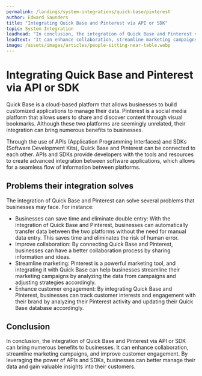 ```yaml
---
permalink: /landings/system-integrations/quick-base/pinterest
author: Edward Saunders
title: "Integrating Quick Base and Pinterest via API or SDK"
topic: System Integration
leadhead: "In conclusion, the integration of Quick Base and Pinterest via API or SDK can bring numerous benefits to businesses"
leadtext: "It can enhance collaboration, streamline marketing campaigns, and improve customer engagement. By leveraging the power of APIs and SDKs, businesses can better manage their data and gain valuable insights into their customers."
image: /assets/images/articles/people-sitting-near-table.webp
---
```

<div class="arttext">	<h1>Integrating Quick Base and Pinterest via API or SDK</h1>
	<p>Quick Base is a cloud-based platform that allows businesses to build customized applications to manage their data. Pinterest is a social media platform that allows users to share and discover content through visual bookmarks. Although these two platforms are seemingly unrelated, their integration can bring numerous benefits to businesses.</p>
	<p>Through the use of APIs (Application Programming Interfaces) and SDKs (Software Development Kits), Quick Base and Pinterest can be connected to each other. APIs and SDKs provide developers with the tools and resources to create advanced integration between software applications, which allows for a seamless flow of information between platforms.</p>
	<h2>Problems their integration solves</h2>
	<p>The integration of Quick Base and Pinterest can solve several problems that businesses may face. For instance:</p>
	<ul>
		<li>Businesses can save time and eliminate double entry: With the integration of Quick Base and Pinterest, businesses can automatically transfer data between the two platforms without the need for manual data entry. This saves time and eliminates the risk of human error.</li>
		<li>Improve collaboration: By connecting Quick Base and Pinterest, businesses can have a better collaboration process by sharing information and ideas.</li>
		<li>Streamline marketing: Pinterest is a powerful marketing tool, and integrating it with Quick Base can help businesses streamline their marketing campaigns by analyzing the data from campaigns and adjusting strategies accordingly.</li>
		<li>Enhance customer engagement: By integrating Quick Base and Pinterest, businesses can track customer interests and engagement with their brand by analyzing their Pinterest activity and updating their Quick Base database accordingly.</li>
	</ul>
	<h2>Conclusion</h2>
	<p>In conclusion, the integration of Quick Base and Pinterest via API or SDK can bring numerous benefits to businesses. It can enhance collaboration, streamline marketing campaigns, and improve customer engagement. By leveraging the power of APIs and SDKs, businesses can better manage their data and gain valuable insights into their customers. </p>
</div>
